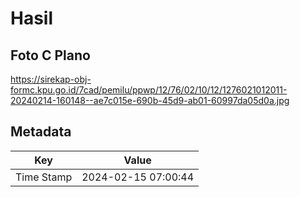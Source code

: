 # Hasil

## Foto C Plano

https://sirekap-obj-formc.kpu.go.id/7cad/pemilu/ppwp/12/76/02/10/12/1276021012011-20240214-160148--ae7c015e-690b-45d9-ab01-60997da05d0a.jpg


## Metadata

| Key        | Value               |
| ---------- | ------------------- |
| Time Stamp | 2024-02-15 07:00:44 |



